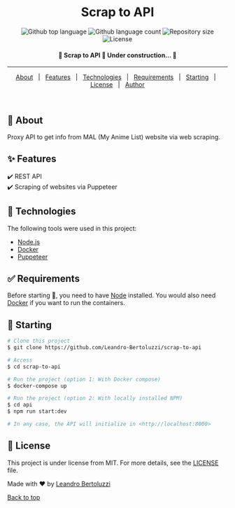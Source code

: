 <h1 align="center">Scrap to API</h1>

<p align="center">
  <img alt="Github top language" src="https://img.shields.io/github/languages/top/Leandro-Bertoluzzi/scrap-to-api?color=56BEB8">

  <img alt="Github language count" src="https://img.shields.io/github/languages/count/Leandro-Bertoluzzi/scrap-to-api?color=56BEB8">

  <img alt="Repository size" src="https://img.shields.io/github/repo-size/Leandro-Bertoluzzi/scrap-to-api?color=56BEB8">

  <img alt="License" src="https://img.shields.io/github/license/Leandro-Bertoluzzi/scrap-to-api?color=56BEB8">
</p>

<!-- Status -->

<h4 align="center"> 
	🚧 Scrap to API 🚀 Under construction...  🚧
</h4> 

<hr>

<p align="center">
  <a href="#dart-about">About</a> &#xa0; | &#xa0; 
  <a href="#sparkles-features">Features</a> &#xa0; | &#xa0;
  <a href="#rocket-technologies">Technologies</a> &#xa0; | &#xa0;
  <a href="#white_check_mark-requirements">Requirements</a> &#xa0; | &#xa0;
  <a href="#checkered_flag-starting">Starting</a> &#xa0; | &#xa0;
  <a href="#memo-license">License</a> &#xa0; | &#xa0;
  <a href="https://github.com/Leandro-Bertoluzzi" target="_blank">Author</a>
</p>

<br>

## :dart: About ##

Proxy API to get info from MAL (My Anime List) website via web scraping.

## :sparkles: Features ##

:heavy_check_mark: REST API\
:heavy_check_mark: Scraping of websites via Puppeteer

## :rocket: Technologies ##

The following tools were used in this project:

- [Node.js](https://nodejs.org/en/)
- [Docker](https://www.docker.com/)
- [Puppeteer](https://github.com/puppeteer/puppeteer)

## :white_check_mark: Requirements ##

Before starting :checkered_flag:, you need to have [Node](https://nodejs.org/en/) installed. You would also need [Docker](https://www.docker.com/) if you want to run the containers.

## :checkered_flag: Starting ##

```bash
# Clone this project
$ git clone https://github.com/Leandro-Bertoluzzi/scrap-to-api

# Access
$ cd scrap-to-api

# Run the project (option 1: With Docker compose)
$ docker-compose up

# Run the project (option 2: With locally installed NPM)
$ cd api
$ npm run start:dev

# In any case, the API will initialize in <http://localhost:8000>
```

## :memo: License ##

This project is under license from MIT. For more details, see the [LICENSE](LICENSE.md) file.

Made with :heart: by <a href="https://github.com/Leandro-Bertoluzzi" target="_blank">Leandro Bertoluzzi</a>

<a href="#top">Back to top</a>
